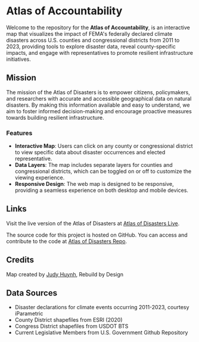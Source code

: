 # Atlas of Accountability

Welcome to the repository for the **Atlas of Accountability**, is an interactive map that visualizes the impact of FEMA's federally declared climate disasters across U.S. counties and congressional districts from 2011 to 2023, providing tools to explore disaster data, reveal county-specific impacts, and engage with representatives to promote resilient infrastructure initiatives.

## Mission

The mission of the Atlas of Disasters is to empower citizens, policymakers, and researchers with accurate and accessible geographical data on natural disasters. By making this information available and easy to understand, we aim to foster informed decision-making and encourage proactive measures towards building resilient infrastructure.

### Features

- **Interactive Map**: Users can click on any county or congressional district to view specific data about disaster occurrences and elected representative.
- **Data Layers**: The map includes separate layers for counties and congressional districts, which can be toggled on or off to customize the viewing experience.
- **Responsive Design**: The web map is designed to be responsive, providing a seamless experience on both desktop and mobile devices.

## Links

Visit the live version of the Atlas of Disasters at [Atlas of Disasters Live](https://rebuildbydesign.github.io/atlas-of-accountability/).

The source code for this project is hosted on GitHub. You can access and contribute to the code at [Atlas of Disasters Repo](https://github.com/rebuildbydesign/atlas-of-accountability).

## Credits

Map created by [Judy Huynh](https://github.com/j00by), Rebuild by Design

## Data Sources

- Disaster declarations for climate events occurring 2011-2023, courtesy iParametric
- County District shapefiles from ESRI (2020)
- Congress District shapefiles from USDOT BTS
- Current Legislative Members from U.S. Government Github Repository 

